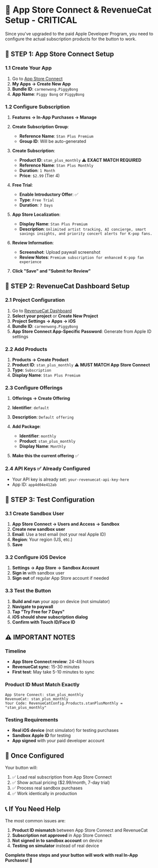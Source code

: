 # 🍎 **App Store Connect & RevenueCat Setup - CRITICAL**

Since you've upgraded to the paid Apple Developer Program, you need to configure the actual subscription products for the button to work.

## 🚨 **STEP 1: App Store Connect Setup**

### **1.1 Create Your App**
1. Go to [App Store Connect](https://appstoreconnect.apple.com)
2. **My Apps → Create New App**
3. **Bundle ID**: `carmenwong.PiggyBong`
4. **App Name**: `Piggy Bong` or `PiggyBong`

### **1.2 Configure Subscription**
1. **Features → In-App Purchases → Manage**
2. **Create Subscription Group**:
   - **Reference Name**: `Stan Plus Premium`
   - **Group ID**: Will be auto-generated

3. **Create Subscription**:
   - **Product ID**: `stan_plus_monthly` ⚠️ **EXACT MATCH REQUIRED**
   - **Reference Name**: `Stan Plus Monthly`
   - **Duration**: `1 Month`
   - **Price**: `$2.99` (Tier 4)
   
4. **Free Trial**:
   - **Enable Introductory Offer**: ✅
   - **Type**: `Free Trial`
   - **Duration**: `7 Days`

5. **App Store Localization**:
   - **Display Name**: `Stan Plus Premium`
   - **Description**: `Unlimited artist tracking, AI concierge, smart savings insights, and priority concert alerts for K-pop fans.`

6. **Review Information**:
   - **Screenshot**: Upload paywall screenshot
   - **Review Notes**: `Premium subscription for enhanced K-pop fan experience`

7. **Click "Save" and "Submit for Review"**

## 🚨 **STEP 2: RevenueCat Dashboard Setup**

### **2.1 Project Configuration**
1. Go to [RevenueCat Dashboard](https://app.revenuecat.com)
2. **Select your project** or **Create New Project**
3. **Project Settings → Apps → iOS**
4. **Bundle ID**: `carmenwong.PiggyBong`
5. **App Store Connect App-Specific Password**: Generate from Apple ID settings

### **2.2 Add Products**
1. **Products → Create Product**
2. **Product ID**: `stan_plus_monthly` ⚠️ **MUST MATCH App Store Connect**
3. **Type**: `Subscription`
4. **Display Name**: `Stan Plus Premium`

### **2.3 Configure Offerings**
1. **Offerings → Create Offering**
2. **Identifier**: `default`
3. **Description**: `Default offering`
4. **Add Package**:
   - **Identifier**: `monthly`
   - **Product**: `stan_plus_monthly`
   - **Display Name**: `Monthly`

5. **Make this the current offering** ✅

### **2.4 API Keys** ✅ Already Configured
- Your API key is already set: `your-revenuecat-api-key-here`
- App ID: `app4d04e412ab`

## 🚨 **STEP 3: Test Configuration**

### **3.1 Create Sandbox User**
1. **App Store Connect → Users and Access → Sandbox**
2. **Create new sandbox user**
3. **Email**: Use a test email (not your real Apple ID)
4. **Region**: Your region (US, etc.)
5. **Save**

### **3.2 Configure iOS Device**
1. **Settings → App Store → Sandbox Account**
2. **Sign in** with sandbox user
3. **Sign out** of regular App Store account if needed

### **3.3 Test the Button**
1. **Build and run** your app on device (not simulator)
2. **Navigate to paywall**
3. **Tap "Try Free for 7 Days"**
4. **iOS should show subscription dialog**
5. **Confirm with Touch ID/Face ID**

## ⚠️ **IMPORTANT NOTES**

### **Timeline**
- **App Store Connect review**: 24-48 hours
- **RevenueCat sync**: 15-30 minutes
- **First test**: May take 5-10 minutes to sync

### **Product ID Must Match Exactly**
```
App Store Connect: stan_plus_monthly
RevenueCat: stan_plus_monthly
Your Code: RevenueCatConfig.Products.stanPlusMonthly = "stan_plus_monthly"
```

### **Testing Requirements**
- **Real iOS device** (not simulator) for testing purchases
- **Sandbox Apple ID** for testing
- **App signed** with your paid developer account

## 🎯 **Once Configured**

Your button will:
1. ✅ Load real subscription from App Store Connect
2. ✅ Show actual pricing ($2.99/month, 7-day trial)  
3. ✅ Process real sandbox purchases
4. ✅ Work identically in production

## 📞 **If You Need Help**

The most common issues are:
1. **Product ID mismatch** between App Store Connect and RevenueCat
2. **Subscription not approved** in App Store Connect
3. **Not signed in to sandbox account** on device
4. **Testing on simulator** instead of real device

**Complete these steps and your button will work with real In-App Purchases! 🚀**
